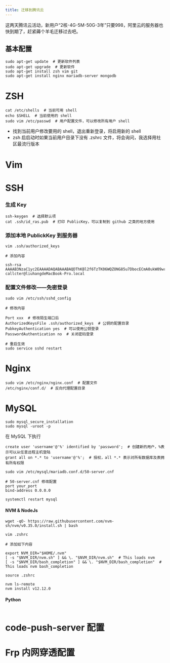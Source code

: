 ```yaml
---
title: 迁移到腾讯云
---
```


这两天腾讯云活动，新用户“2核-4G-5M-50G-3年”只要998，阿里云的服务器也快到期了，赶紧薅个羊毛迁移过去吧。

## 基本配置

```
sudo apt-get update  # 更新软件列表
sudo apt-get upgrade  # 更新软件
sudo apt-get install zsh vim git
sudo apt-get install nginx mariadb-server mongodb
```

# ZSH

```
cat /etc/shells  # 当前可用 shell
echo $SHELL  # 当前使用的 shell
sudo vim /etc/passwd  # 用户配置文件，可以修改所有用户 shell
```

- 找到当前用户修改要用的 shell，退出重新登录，将启用新的 shell
- zsh 启启动时如果当前用户目录下没有 .zshrc 文件，将会询问，我选择用社区最流行版本

# Vim

# SSH

### 生成 Key

```
ssh-keygen  # 选择默认项
cat .ssh/id_ras.pub  # 打印 PublicKey，可以复制到 github 之类的地方使用
```

### 添加本地 PublickKey 到服务器

```
vim .ssh/authorized_keys

# 添加内容

ssh-rsa AAAAB3NzaC1yc2EAAAADAQABAAABAQDThKBl2f6TzTK06WQZONG85u7DbocECmA0ukW09wrB/S3wgmilp2DfOtuaCIkJA0ZqW7cUcuThtJwwyfp+kaWVnD/WHAyuvBqFBQHf9Rk5rc+lPhmvKvee8EVwKEnJoUETV0j3Y8ZGbt/4VQSYIfWLPiyWg0E1xQ0VStIMFX64GqcaVCnagEtW2mfF6ofZKtXRl2B4+4JPfRvnbIbh4e4CsOHgjdDEq63he4tneZ7rS3GBkFsv3h2Q0Ln6uyn1Df5G6TiKq5fqbKhWfkjxXB3b+f/2wKInKak0/2SX09U+VDifd0Oz/ORzaaX/wpoXMo6bhAuOdK/kQCwdg/s2oTHX callcter@liuhangdeMacBook-Pro.local
```

### 配置文件修改——免密登录

```
sudo vim /etc/ssh/sshd_config

# 修改内容

Port xxx  # 修改陌生端口后
AuthorizedKeysFile .ssh/authorized_keys  # 公钥的配置目录
PubkeyAuthentication yes  # 可以使用公钥登录
PasswordAuthentication no  # 关闭密码登录

# 重启生效
sudo service sshd restart
```

# Nginx

```
sudo vim /etc/nginx/nginx.conf  # 配置文件
/etc/nginx/conf.d/  # 反向代理配置目录
```

# MySQL

```
sudo mysql_secure_installation
sudo mysql -uroot -p
```

在 MySQL 下执行
```
create user 'username'@'%' identified by 'password';  # 创建新的用户，%表示可以从任意远程主机登陆
grant all on *.* to 'username'@'%';  # 授权，all *.* 表示对所有数据库及表拥有所有权限
```

```
sudo vim /etc/mysql/mariadb.conf.d/50-server.cnf

# 50-server.cnf 修改配置
port your_port
bind-address 0.0.0.0

systemctl restart mysql
```

#### NVM & NodeJs

```
wget -qO- https://raw.githubusercontent.com/nvm-sh/nvm/v0.35.0/install.sh | bash

vim .zshrc

# 添加如下内容

export NVM_DIR="$HOME/.nvm"
[ -s "$NVM_DIR/nvm.sh" ] && \. "$NVM_DIR/nvm.sh"  # This loads nvm
[ -s "$NVM_DIR/bash_completion" ] && \. "$NVM_DIR/bash_completion"  # This loads nvm bash_completion

source .zshrc

nvm ls-remote
nvm install v12.12.0
```

#### Python

```

```


# code-push-server 配置

# Frp 内网穿透配置
